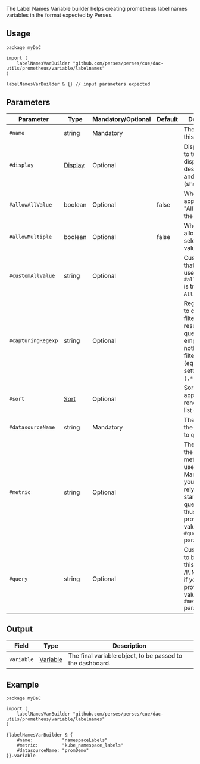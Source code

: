 The Label Names Variable builder helps creating prometheus label names variables in the format expected by Perses.

## Usage

```cue
package myDaC

import (
	labelNamesVarBuilder "github.com/perses/perses/cue/dac-utils/prometheus/variable/labelnames"
)

labelNamesVarBuilder & {} // input parameters expected
```

## Parameters

| Parameter          | Type                                                            | Mandatory/Optional | Default | Description                                                                                                                                                       |
|--------------------|-----------------------------------------------------------------|--------------------|---------|-------------------------------------------------------------------------------------------------------------------------------------------------------------------|
| `#name`            | string                                                          | Mandatory          |         | The name of this variable.                                                                                                                                        |
| `#display`         | [Display](../../api/variable.md#display-specification)    | Optional           |         | Display object to tune the display name, description and visibility (show/hide).                                                                                  |
| `#allowAllValue`   | boolean                                                         | Optional           | false   | Whether to append the "All" value to the list.                                                                                                                    |
| `#allowMultiple`   | boolean                                                         | Optional           | false   | Whether to allow multi-selection of values.                                                                                                                       |
| `#customAllValue`  | string                                                          | Optional           |         | Custom value that will be used if `#allowAllValue` is true and if `All` is selected.                                                                              |
| `#capturingRegexp` | string                                                          | Optional           |         | Regexp used to catch and filter the results of the query. If empty, then nothing is filtered (equivalent of setting it to `(.*)`).                                |
| `#sort`            | [Sort](../../api/variable.md#list-variable-specification) | Optional           |         | Sort method to apply when rendering the list of values.                                                                                                           |
| `#datasourceName`  | string                                                          | Mandatory          |         | The name of the datasource to query.                                                                                                                              |
| `#metric`          | string                                                          | Optional           |         | The name of the source metric to be used. /!\ Mandatory if you want to rely on the standard query pattern, thus didn't provide a value to the `#query` parameter. |
| `#query`           | string                                                          | Optional           |         | Custom query to be used for this variable. /!\ Mandatory if you didn't provide a value to the `#metric` parameter.                                                |

## Output

| Field      | Type                                                           | Description                                               |
|------------|----------------------------------------------------------------|-----------------------------------------------------------|
| `variable` | [Variable](../../api/variable.md#variable-specification) | The final variable object, to be passed to the dashboard. |

## Example

```cue
package myDaC

import (
	labelNamesVarBuilder "github.com/perses/perses/cue/dac-utils/prometheus/variable/labelnames"
)

{labelNamesVarBuilder & {
	#name:           "namespaceLabels"
	#metric:         "kube_namespace_labels"
	#datasourceName: "promDemo"
}}.variable
```